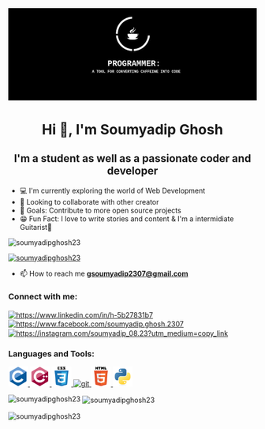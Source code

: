 
<img src="https://github.com/SoumyadipGhosh23/SoumyadipGhosh23/blob/main/b6d9e4bb3642d036a207f7a83b2f9128.jpg" alt="Cover" width="100%" height="20%" />


<h1 align="center">Hi 👋, I'm Soumyadip Ghosh</h1>
<h2 align="center">I'm a student as well as a passionate coder and developer</h3>


- 💻 I'm currently exploring the world of Web Development
- 📑 Looking to collaborate with other creator
- 🎯 Goals: Contribute to more open source projects
- 😁 Fun Fact: I love to write stories and content & I'm a intermidiate Guitarist🎸

<p align="left"> <img src="https://komarev.com/ghpvc/?username=soumyadipghosh23&label=Profile%20views&color=0e75b6&style=flat" alt="soumyadipghosh23" /> </p>

<p align="left"> <a href="https://github.com/ryo-ma/github-profile-trophy"><img src="https://github-profile-trophy.vercel.app/?username=soumyadipghosh23" alt="soumyadipghosh23" /></a> </p>

- 📫 How to reach me **gsoumyadip2307@gmail.com**

<h3 align="left">Connect with me:</h3>
<p align="left">
<a href="https://linkedin.com/in/https://www.linkedin.com/in/h-5b27831b7" target="blank"><img align="center" src="https://raw.githubusercontent.com/rahuldkjain/github-profile-readme-generator/master/src/images/icons/Social/linked-in-alt.svg" alt="https://www.linkedin.com/in/h-5b27831b7" height="30" width="40" /></a>
<a href="https://fb.com/https://www.facebook.com/soumyadip.ghosh.2307" target="blank"><img align="center" src="https://raw.githubusercontent.com/rahuldkjain/github-profile-readme-generator/master/src/images/icons/Social/facebook.svg" alt="https://www.facebook.com/soumyadip.ghosh.2307" height="30" width="40" /></a>
<a href="https://instagram.com/https://instagram.com/soumyadip_08.23?utm_medium=copy_link" target="blank"><img align="center" src="https://raw.githubusercontent.com/rahuldkjain/github-profile-readme-generator/master/src/images/icons/Social/instagram.svg" alt="https://instagram.com/soumyadip_08.23?utm_medium=copy_link" height="30" width="40" /></a>
</p>

<h3 align="left">Languages and Tools:</h3>
<p align="left"> <a href="https://www.cprogramming.com/" target="_blank"> <img src="https://raw.githubusercontent.com/devicons/devicon/master/icons/c/c-original.svg" alt="c" width="40" height="40"/> </a> <a href="https://www.w3schools.com/cpp/" target="_blank"> <img src="https://raw.githubusercontent.com/devicons/devicon/master/icons/cplusplus/cplusplus-original.svg" alt="cplusplus" width="40" height="40"/> </a> <a href="https://www.w3schools.com/css/" target="_blank"> <img src="https://raw.githubusercontent.com/devicons/devicon/master/icons/css3/css3-original-wordmark.svg" alt="css3" width="40" height="40"/> </a> <a href="https://git-scm.com/" target="_blank"> <img src="https://www.vectorlogo.zone/logos/git-scm/git-scm-icon.svg" alt="git" width="40" height="40"/> </a> <a href="https://www.w3.org/html/" target="_blank"> <img src="https://raw.githubusercontent.com/devicons/devicon/master/icons/html5/html5-original-wordmark.svg" alt="html5" width="40" height="40"/> </a> <a href="https://www.python.org" target="_blank"> <img src="https://raw.githubusercontent.com/devicons/devicon/master/icons/python/python-original.svg" alt="python" width="40" height="40"/> </a> </p>

<p><img align="left" src="https://github-readme-stats.vercel.app/api/top-langs?username=soumyadipghosh23&show_icons=true&locale=en&layout=compact" alt="soumyadipghosh23" /></p>

<p>&nbsp;<img align="center" src="https://github-readme-stats.vercel.app/api?username=soumyadipghosh23&show_icons=true&locale=en" alt="soumyadipghosh23" /></p>

<p><img align="center" src="https://github-readme-streak-stats.herokuapp.com/?user=soumyadipghosh23&" alt="soumyadipghosh23" /></p>
